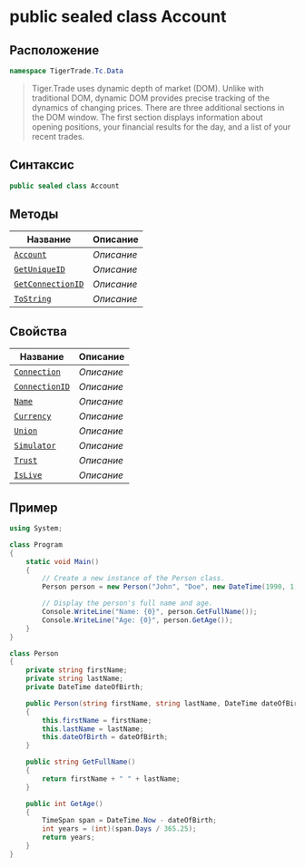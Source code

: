 
# public sealed class Account
## Расположение
```csharp
namespace TigerTrade.Tc.Data
```



> Tiger.Trade uses dynamic depth of market (DOM). Unlike with traditional DOM, dynamic DOM provides precise tracking of the dynamics of changing prices. There are three additional sections in the DOM window. The first section displays information about opening positions, your financial results for the day, and a list of your recent trades.

## Синтаксис
```csharp
public sealed class Account
```


## Методы
| Название | Описание |
| --- | --- |
| [`Account`](./Account.cs/Методы/Account.md) | *Описание* |
| [`GetUniqueID`](./Account.cs/Методы/GetUniqueID.md) | *Описание* |
| [`GetConnectionID`](./Account.cs/Методы/GetConnectionID.md) | *Описание* |
| [`ToString`](./Account.cs/Методы/ToString.md) | *Описание* |

## Свойства
| Название | Описание |
| --- | --- |
| [`Connection`](./Account.cs/Свойства/Connection.md) | *Описание* |
| [`ConnectionID`](./Account.cs/Свойства/ConnectionID.md) | *Описание* |
| [`Name`](./Account.cs/Свойства/Name.md) | *Описание* |
| [`Currency`](./Account.cs/Свойства/Currency.md) | *Описание* |
| [`Union`](./Account.cs/Свойства/Union.md) | *Описание* |
| [`Simulator`](./Account.cs/Свойства/Simulator.md) | *Описание* |
| [`Trust`](./Account.cs/Свойства/Trust.md) | *Описание* |
| [`IsLive`](./Account.cs/Свойства/IsLive.md) | *Описание* |


## Пример
```csharp
using System;

class Program
{
    static void Main()
    {
        // Create a new instance of the Person class.
        Person person = new Person("John", "Doe", new DateTime(1990, 1, 1));

        // Display the person's full name and age.
        Console.WriteLine("Name: {0}", person.GetFullName());
        Console.WriteLine("Age: {0}", person.GetAge());
    }
}

class Person
{
    private string firstName;
    private string lastName;
    private DateTime dateOfBirth;

    public Person(string firstName, string lastName, DateTime dateOfBirth)
    {
        this.firstName = firstName;
        this.lastName = lastName;
        this.dateOfBirth = dateOfBirth;
    }

    public string GetFullName()
    {
        return firstName + " " + lastName;
    }

    public int GetAge()
    {
        TimeSpan span = DateTime.Now - dateOfBirth;
        int years = (int)(span.Days / 365.25);
        return years;
    }
}
```

